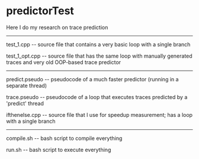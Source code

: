 # predictorTest
Here I do my research on trace prediction
***
test_1.cpp -- source file that contains a very basic loop with a single branch

test_1_opt.cpp -- source file that has the same loop with manually generated traces and very old OOP-based trace predictor
***
predict.pseudo -- pseudocode of a much faster predictor (running in a separate thread)

trace.pseudo -- pseudocode of a loop that executes traces predicted by a 'predict' thread

ifthenelse.cpp -- source file that I use for speedup measurement; has a loop with a single branch
***
compile.sh -- bash script to compile everything

run.sh -- bash script to execute everything
